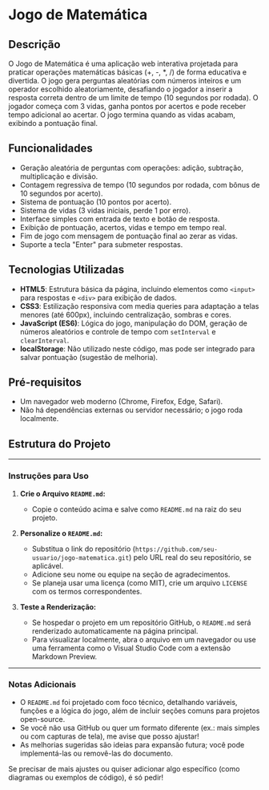 # Jogo de Matemática

## Descrição

O Jogo de Matemática é uma aplicação web interativa projetada para praticar operações matemáticas básicas (+, -, *, /) de forma educativa e divertida. O jogo gera perguntas aleatórias com números inteiros e um operador escolhido aleatoriamente, desafiando o jogador a inserir a resposta correta dentro de um limite de tempo (10 segundos por rodada). O jogador começa com 3 vidas, ganha pontos por acertos e pode receber tempo adicional ao acertar. O jogo termina quando as vidas acabam, exibindo a pontuação final.

## Funcionalidades

- Geração aleatória de perguntas com operações: adição, subtração, multiplicação e divisão.
- Contagem regressiva de tempo (10 segundos por rodada, com bônus de 10 segundos por acerto).
- Sistema de pontuação (10 pontos por acerto).
- Sistema de vidas (3 vidas iniciais, perde 1 por erro).
- Interface simples com entrada de texto e botão de resposta.
- Exibição de pontuação, acertos, vidas e tempo em tempo real.
- Fim de jogo com mensagem de pontuação final ao zerar as vidas.
- Suporte a tecla "Enter" para submeter respostas.

## Tecnologias Utilizadas

- **HTML5**: Estrutura básica da página, incluindo elementos como `<input>` para respostas e `<div>` para exibição de dados.
- **CSS3**: Estilização responsiva com media queries para adaptação a telas menores (até 600px), incluindo centralização, sombras e cores.
- **JavaScript (ES6)**: Lógica do jogo, manipulação do DOM, geração de números aleatórios e controle de tempo com `setInterval` e `clearInterval`.
- **localStorage**: Não utilizado neste código, mas pode ser integrado para salvar pontuação (sugestão de melhoria).

## Pré-requisitos

- Um navegador web moderno (Chrome, Firefox, Edge, Safari).
- Não há dependências externas ou servidor necessário; o jogo roda localmente.

## Estrutura do Projeto


---

### **Instruções para Uso**

1. **Crie o Arquivo `README.md`:**
   - Copie o conteúdo acima e salve como `README.md` na raiz do seu projeto.

2. **Personalize o `README.md`:**
   - Substitua o link do repositório (`https://github.com/seu-usuario/jogo-matematica.git`) pelo URL real do seu repositório, se aplicável.
   - Adicione seu nome ou equipe na seção de agradecimentos.
   - Se planeja usar uma licença (como MIT), crie um arquivo `LICENSE` com os termos correspondentes.

3. **Teste a Renderização:**
   - Se hospedar o projeto em um repositório GitHub, o `README.md` será renderizado automaticamente na página principal.
   - Para visualizar localmente, abra o arquivo em um navegador ou use uma ferramenta como o Visual Studio Code com a extensão Markdown Preview.

---

### **Notas Adicionais**

- O `README.md` foi projetado com foco técnico, detalhando variáveis, funções e a lógica do jogo, além de incluir seções comuns para projetos open-source.
- Se você não usa GitHub ou quer um formato diferente (ex.: mais simples ou com capturas de tela), me avise que posso ajustar!
- As melhorias sugeridas são ideias para expansão futura; você pode implementá-las ou removê-las do documento.

Se precisar de mais ajustes ou quiser adicionar algo específico (como diagramas ou exemplos de código), é só pedir!
